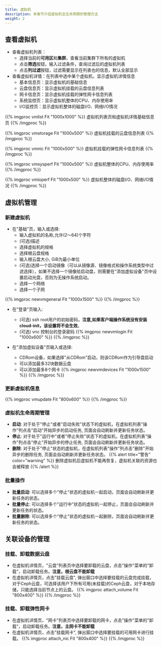 ```yaml
---
title: 虚拟机
description: 本章节介绍虚拟机全生命周期的管理方法
weight: 2
---
```


## 查看虚拟机

* 查看虚拟机列表：
  * 选择当前的**可用区**和**集群**，查看当前集群下所有的虚拟机
  * 点击**筛选**按钮，输入过滤条件，查询过滤后的虚拟机列表
  * 点击**列过滤**按钮，过滤需要显示在列表也的信息，默认全部显示
* 查看虚拟机详情：在列表中选中某个虚拟机，显示虚拟机详情信息
  * 基本信息页：显示虚拟机的基础信息 
  * 云盘信息页：显示虚拟机挂载的云盘信息列表
  * 网卡信息页：显示虚拟机挂载的弹性网卡信息列表
  * 系统监控页：显示虚拟机整体的CPU、内存使用率
  * I/O监控页：显示虚拟机整体的磁盘I/O、网络I/O情况

{{% imgproc vmlist Fit "1000x1000" %}}
虚拟机列表页和虚拟机详情基础信息页
{{% /imgproc %}}

{{% imgproc vmstorage Fit "1000x500" %}}
虚拟机挂载的云盘信息列表
{{% /imgproc %}}

{{% imgproc vmnic Fit "1000x500" %}}
虚拟机挂载的弹性网卡信息列表
{{% /imgproc %}}

{{% imgproc vmsysperf Fit "1000x500" %}}
虚拟机整体的CPU、内存使用率
{{% /imgproc %}}

{{% imgproc vmioperf Fit "1000x500" %}}
虚拟机整体的磁盘I/O、网络I/O情况
{{% /imgproc %}}

## 虚拟机管理

### 新建虚拟机
* 在"基础"页，输入或选择:
  * 输入虚拟机的名称,允许(2～64)个字符
  * (可选)描述
  * 选择虚拟机的规格
  * 选择根云盘规格
  * 输入根云盘大小, GiB为最小单位
  * (可选)选择一个启动镜像（可以从镜像源、镜像格式和操作系统类型中过滤选择），如果不选择一个镜像给启动盘，则需要在"添加虚拟设备"页中设置启动光盘，否则为无操作系统启动。
  * 选择一个网络
  * 选择一个子网 

{{% imgproc newvmgeneral Fit "1000x1500" %}}
{{% /imgproc %}}

* 在"登录"页输入:
  * (可选) ssh root用户的初始密码，**注意,如果客户端操作系统没有安装cloud-init，该设置将不会生效**。
  * (可选) vnc 控制台的登录密码
{{% imgproc newvmlogin Fit "1000x600" %}}
{{% /imgproc %}}

* 在"添加虚拟设备"页输入或选择:
  * CDRom设备，如果选择"从CDRom"启动，则该CDRom作为引导盘启动
  * 可以添加最多32块数据云盘
  * 可以添加最多8个网卡
{{% imgproc newvmdevices Fit "1000x1500" %}}
{{% /imgproc %}}

### 更新虚拟机信息

{{% imgproc vmupdate Fit "800x600" %}}
{{% /imgproc %}}

### 虚拟机生命周期管理

* **启动**: 对于处于"停止"或者"启动失败"状态下的虚拟机，在虚拟机列表"操作"列点击"启动"开始异步的启动任务, 页面会自动刷新并更新任务状态。
* **停止**: 对于处于"运行中"或者"停止失败"状态下的虚拟机，在虚拟机列表"操作"列点击"停止"开始异步的停止任务, 页面会自动刷新并更新任务状态。
* **删除**: 对于处于"停止"状态的虚拟机，在虚拟机列表"操作"列点击"删除"开始异步的删除任务, 页面会自动刷新并更新任务状态。
{{% alert title="警告" color="warning" %}}
删除虚拟机后虚拟机不能再恢复，虚拟机关联的资源也会被释放
{{% /alert %}}

### 批量操作

* **批量启动**: 可以选择多个"停止"状态的虚拟机一起启动，页面会自动刷新并更新任务的状态。
* **批量停止**: 可以选择多个"运行中"状态的虚拟机一起停止，页面会自动刷新并更新任务的状态。
* **批量删除**: 可以选择多个"停止"状态的虚拟机一起删除，页面会自动刷新并更新任务的状态。

## 关联设备的管理

### 挂载、卸载数据云盘
* 在虚拟机详情页，"云盘"列表页中选择要卸载的云盘，点击"操作"菜单的"卸载"，启动卸载任务。**注意，根云盘不能卸载**
* 在虚拟机详情页，点击"挂载云盘", 弹出窗口中选择要挂载的云盘完成挂载，对于Ceph云盘，可选择该用户下所有可用(未挂载)的Ceph云盘，对于本地存储，只能选择当前节点上的云盘。
{{% imgproc attach_volume Fit "800x400" %}}
{{% /imgproc %}}

### 挂载、卸载弹性网卡
* 在虚拟机详情页，"网卡"列表页中选择要卸载的网卡，点击"操作"菜单的"卸载"，启动卸载任务。**注意，主网卡不能卸载**
* 在虚拟机详情页，点击"挂载网卡", 弹出窗口中选择要挂载的可用网卡进行挂载。
{{% imgproc attach_nic Fit "800x400" %}}
{{% /imgproc %}}